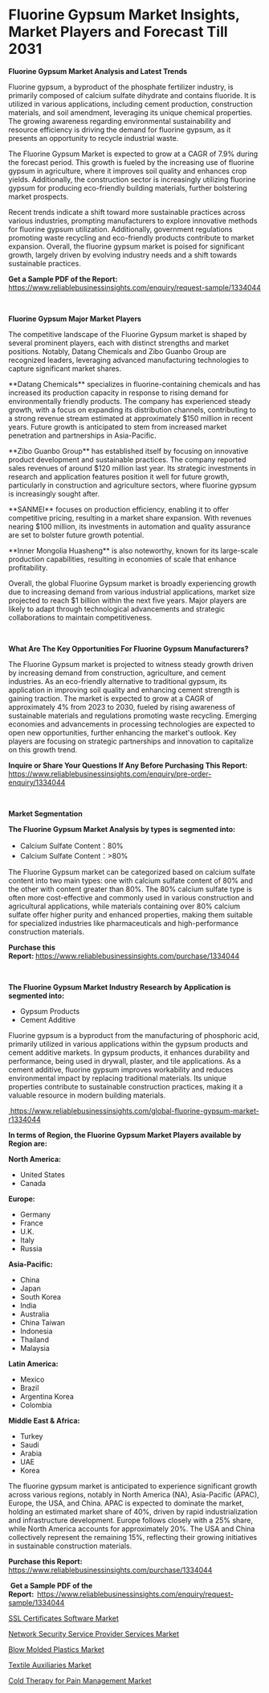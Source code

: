 <p><h1>Fluorine Gypsum Market Insights, Market Players and Forecast Till 2031</h1></p><p><strong>Fluorine Gypsum Market Analysis and Latest Trends</strong></p>
<p><p>Fluorine gypsum, a byproduct of the phosphate fertilizer industry, is primarily composed of calcium sulfate dihydrate and contains fluoride. It is utilized in various applications, including cement production, construction materials, and soil amendment, leveraging its unique chemical properties. The growing awareness regarding environmental sustainability and resource efficiency is driving the demand for fluorine gypsum, as it presents an opportunity to recycle industrial waste.</p><p>The Fluorine Gypsum Market is expected to grow at a CAGR of 7.9% during the forecast period. This growth is fueled by the increasing use of fluorine gypsum in agriculture, where it improves soil quality and enhances crop yields. Additionally, the construction sector is increasingly utilizing fluorine gypsum for producing eco-friendly building materials, further bolstering market prospects.</p><p>Recent trends indicate a shift toward more sustainable practices across various industries, prompting manufacturers to explore innovative methods for fluorine gypsum utilization. Additionally, government regulations promoting waste recycling and eco-friendly products contribute to market expansion. Overall, the fluorine gypsum market is poised for significant growth, largely driven by evolving industry needs and a shift towards sustainable practices.</p></p>
<p><strong>Get a Sample PDF of the Report:&nbsp;</strong> <a href="https://www.reliablebusinessinsights.com/enquiry/request-sample/1334044?utm_campaign=63&utm_medium=2&utm_source=Github&utm_content=ia&utm_term=03102024&utm_id=fluorine-gypsum">https://www.reliablebusinessinsights.com/enquiry/request-sample/1334044</a></p>
<p>&nbsp;</p>
<p><strong>Fluorine Gypsum Major Market Players</strong></p>
<p><p>The competitive landscape of the Fluorine Gypsum market is shaped by several prominent players, each with distinct strengths and market positions. Notably, Datang Chemicals and Zibo Guanbo Group are recognized leaders, leveraging advanced manufacturing technologies to capture significant market shares.</p><p>**Datang Chemicals** specializes in fluorine-containing chemicals and has increased its production capacity in response to rising demand for environmentally friendly products. The company has experienced steady growth, with a focus on expanding its distribution channels, contributing to a strong revenue stream estimated at approximately $150 million in recent years. Future growth is anticipated to stem from increased market penetration and partnerships in Asia-Pacific.</p><p>**Zibo Guanbo Group** has established itself by focusing on innovative product development and sustainable practices. The company reported sales revenues of around $120 million last year. Its strategic investments in research and application features position it well for future growth, particularly in construction and agriculture sectors, where fluorine gypsum is increasingly sought after.</p><p>**SANMEI** focuses on production efficiency, enabling it to offer competitive pricing, resulting in a market share expansion. With revenues nearing $100 million, its investments in automation and quality assurance are set to bolster future growth potential. </p><p>**Inner Mongolia Huasheng** is also noteworthy, known for its large-scale production capabilities, resulting in economies of scale that enhance profitability. </p><p>Overall, the global Fluorine Gypsum market is broadly experiencing growth due to increasing demand from various industrial applications, market size projected to reach $1 billion within the next five years. Major players are likely to adapt through technological advancements and strategic collaborations to maintain competitiveness.</p></p>
<p>&nbsp;</p>
<p><strong>What Are The Key Opportunities For Fluorine Gypsum Manufacturers?</strong></p>
<p><p>The Fluorine Gypsum market is projected to witness steady growth driven by increasing demand from construction, agriculture, and cement industries. As an eco-friendly alternative to traditional gypsum, its application in improving soil quality and enhancing cement strength is gaining traction. The market is expected to grow at a CAGR of approximately 4% from 2023 to 2030, fueled by rising awareness of sustainable materials and regulations promoting waste recycling. Emerging economies and advancements in processing technologies are expected to open new opportunities, further enhancing the market's outlook. Key players are focusing on strategic partnerships and innovation to capitalize on this growth trend.</p></p>
<p><strong>Inquire or Share Your Questions If Any Before Purchasing This Report:</strong> <a href="https://www.reliablebusinessinsights.com/enquiry/pre-order-enquiry/1334044?utm_campaign=63&utm_medium=2&utm_source=Github&utm_content=ia&utm_term=03102024&utm_id=fluorine-gypsum">https://www.reliablebusinessinsights.com/enquiry/pre-order-enquiry/1334044</a></p>
<p>&nbsp;</p>
<p><strong>Market Segmentation</strong></p>
<p><strong>The Fluorine Gypsum Market Analysis by types is segmented into:</strong></p>
<p><ul><li>Calcium Sulfate Content：80%</li><li>Calcium Sulfate Content：>80%</li></ul></p>
<p><p>The Fluorine Gypsum market can be categorized based on calcium sulfate content into two main types: one with calcium sulfate content of 80% and the other with content greater than 80%. The 80% calcium sulfate type is often more cost-effective and commonly used in various construction and agricultural applications, while materials containing over 80% calcium sulfate offer higher purity and enhanced properties, making them suitable for specialized industries like pharmaceuticals and high-performance construction materials.</p></p>
<p><strong>Purchase this Report:&nbsp;</strong><a href="https://www.reliablebusinessinsights.com/purchase/1334044?utm_campaign=63&utm_medium=2&utm_source=Github&utm_content=ia&utm_term=03102024&utm_id=fluorine-gypsum">https://www.reliablebusinessinsights.com/purchase/1334044</a></p>
<p>&nbsp;</p>
<p><strong>The Fluorine Gypsum Market Industry Research by Application is segmented into:</strong></p>
<p><ul><li>Gypsum Products</li><li>Cement Additive</li></ul></p>
<p><p>Fluorine gypsum is a byproduct from the manufacturing of phosphoric acid, primarily utilized in various applications within the gypsum products and cement additive markets. In gypsum products, it enhances durability and performance, being used in drywall, plaster, and tile applications. As a cement additive, fluorine gypsum improves workability and reduces environmental impact by replacing traditional materials. Its unique properties contribute to sustainable construction practices, making it a valuable resource in modern building materials.</p></p>
<p><a href="https://www.reliablebusinessinsights.com/global-fluorine-gypsum-market-r1334044?utm_campaign=63&utm_medium=2&utm_source=Github&utm_content=ia&utm_term=03102024&utm_id=fluorine-gypsum">&nbsp;https://www.reliablebusinessinsights.com/global-fluorine-gypsum-market-r1334044</a></p>
<p><strong>In terms of Region, the Fluorine Gypsum Market Players available by Region are:</strong></p>
<p>
    <p> <strong> North America: </strong>
        <ul>
            <li>United States</li>
            <li>Canada</li>
        </ul>
        </p> 
    <p> <strong> Europe: </strong>
        <ul>
            <li>Germany</li>
            <li>France</li>
            <li>U.K.</li>
            <li>Italy</li>
            <li>Russia</li>
        </ul>
        </p> 
    <p> <strong> Asia-Pacific: </strong>
        <ul>
            <li>China</li>
            <li>Japan</li>
            <li>South Korea</li>
            <li>India</li>
            <li>Australia</li>
            <li>China Taiwan</li>
            <li>Indonesia</li>
            <li>Thailand</li>
            <li>Malaysia</li>
        </ul>
        </p> 
    <p> <strong> Latin America: </strong>
        <ul>
            <li>Mexico</li>
            <li>Brazil</li>
            <li>Argentina Korea</li>
            <li>Colombia</li>
        </ul>
        </p> 
    <p> <strong> Middle East & Africa: </strong>
        <ul>
            <li>Turkey</li>
            <li>Saudi</li>
            <li>Arabia</li>
            <li>UAE</li>
            <li>Korea</li>
        </ul>
    </p>
    </p>
<p><p>The fluorine gypsum market is anticipated to experience significant growth across various regions, notably in North America (NA), Asia-Pacific (APAC), Europe, the USA, and China. APAC is expected to dominate the market, holding an estimated market share of 40%, driven by rapid industrialization and infrastructure development. Europe follows closely with a 25% share, while North America accounts for approximately 20%. The USA and China collectively represent the remaining 15%, reflecting their growing initiatives in sustainable construction materials.</p></p>
<p><strong>Purchase this Report: </strong><a href="https://www.reliablebusinessinsights.com/purchase/1334044?utm_campaign=63&utm_medium=2&utm_source=Github&utm_content=ia&utm_term=03102024&utm_id=fluorine-gypsum">https://www.reliablebusinessinsights.com/purchase/1334044</a></p>
<p>&nbsp;<strong>Get a Sample PDF of the Report:&nbsp;&nbsp;</strong><a href="https://www.reliablebusinessinsights.com/enquiry/request-sample/1334044?utm_campaign=63&utm_medium=2&utm_source=Github&utm_content=ia&utm_term=03102024&utm_id=fluorine-gypsum">https://www.reliablebusinessinsights.com/enquiry/request-sample/1334044</a></p>
<p><strong></strong></p>
<p><p><a href="https://github.com/NancyAlvarado586/Market-Research-Report-List-1/blob/main/ssl-certificates-software-market.md?utm_campaign=63&utm_medium=2&utm_source=Github&utm_content=ia&utm_term=03102024&utm_id=fluorine-gypsum">SSL Certificates Software Market</a></p><p><a href="https://github.com/tambantaybe6/Market-Research-Report-List-1/blob/main/network-security-service-provider-services-market.md?utm_campaign=63&utm_medium=2&utm_source=Github&utm_content=ia&utm_term=03102024&utm_id=fluorine-gypsum">Network Security Service Provider Services Market</a></p><p><a href="https://medium.com/@efrainhaley_37009/global-perspectives-on-blow-molded-plastics-market-trends-and-forecast-2024-2031-5da6a496182b?utm_campaign=63&utm_medium=2&utm_source=Github&utm_content=ia&utm_term=03102024&utm_id=fluorine-gypsum">Blow Molded Plastics Market</a></p><p><a href="https://medium.com/@efrainhaley_37009/unlocking-growth-potential-strategic-analysis-of-textile-auxiliaries-market-forecasted-for-period-7a2b5eaf159c?postPublishedType=repub&utm_campaign=63&utm_medium=2&utm_source=Github&utm_content=ia&utm_term=03102024&utm_id=fluorine-gypsum">Textile Auxiliaries Market</a></p><p><a href="https://www.linkedin.com/pulse/cold-therapy-pain-management-market-trends-regional-insights-6nh9f?trackingId=DVuV6CPhSFyIsV1G7awfXA%3D%3D&utm_campaign=63&utm_medium=2&utm_source=Github&utm_content=ia&utm_term=03102024&utm_id=fluorine-gypsum">Cold Therapy for Pain Management Market</a></p></p>